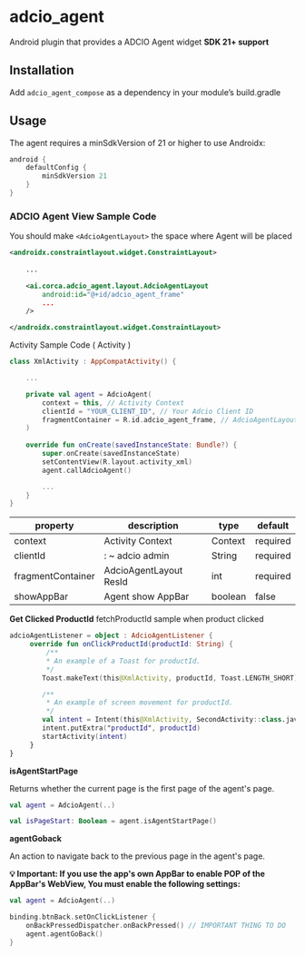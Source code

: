 # adcio_agent

Android plugin that provides a ADCIO Agent widget
**SDK 21+ support**

## Installation

Add `adcio_agent_compose` as a dependency in your module’s build.gradle

## Usage

The agent requires a minSdkVersion of 21 or higher to use Androidx:

```groovy
android {
    defaultConfig {
        minSdkVersion 21
    }
}
```

### ADCIO Agent View Sample Code

You should make `<AdcioAgentLayout>` the space where Agent will be placed

```xml
<androidx.constraintlayout.widget.ConstraintLayout>
    
    ...

    <ai.corca.adcio_agent.layout.AdcioAgentLayout
        android:id="@+id/adcio_agent_frame"
        ...
    />

</androidx.constraintlayout.widget.ConstraintLayout>
```

Activity Sample Code ( Activity )

```kotlin
class XmlActivity : AppCompatActivity() {

	...

	private val agent = AdcioAgent(
	    context = this, // Activity Context
	    clientId = "YOUR_CLIENT_ID", // Your Adcio Client ID
	    fragmentContainer = R.id.adcio_agent_frame, // AdcioAgentLayout Res ID
	)
	
	override fun onCreate(savedInstanceState: Bundle?) {
	    super.onCreate(savedInstanceState)
	    setContentView(R.layout.activity_xml)
	    agent.callAdcioAgent()

        ...
	}
}
```

| property | description | type | default |
| --- | --- | --- | --- |
| context | Activity Context | Context | required |
| clientId | : ~ adcio admin | String | required |
| fragmentContainer | AdcioAgentLayout ResId | int | required |
| showAppBar | Agent show AppBar | boolean | false |

**Get Clicked ProductId**
fetchProductId sample when product clicked

```kotlin
adcioAgentListener = object : AdcioAgentListener {
     override fun onClickProductId(productId: String) { 
         /**
         * An example of a Toast for productId.
         */
        Toast.makeText(this@XmlActivity, productId, Toast.LENGTH_SHORT).show()

        /**
         * An example of screen movement for productId.
         */
        val intent = Intent(this@XmlActivity, SecondActivity::class.java)
        intent.putExtra("productId", productId)
        startActivity(intent)
     }
}
```

**isAgentStartPage**

Returns whether the current page is the first page of the agent's page.

```kotlin
val agent = AdcioAgent(..)

val isPageStart: Boolean = agent.isAgentStartPage()
```

**agentGoback**

An action to navigate back to the previous page in the agent's page.

**💡 Important: If you use the app's own AppBar to enable POP of the AppBar's WebView, You must enable the following settings:**

```kotlin
val agent = AdcioAgent(..)

binding.btnBack.setOnClickListener {
	onBackPressedDispatcher.onBackPressed() // IMPORTANT THING TO DO
	agent.agentGoBack()
}
```